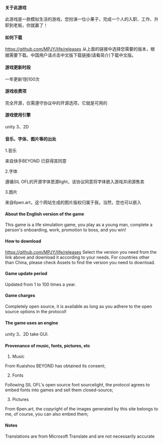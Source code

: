 #### 关于此游戏
此游戏是一款模拟生活的游戏，您扮演一位小果子，完成一个人的入职、工作、升职到老板，你就赢了！
#### 如何下载
https://github.com/MPJY/life/releases
从上面的链接中选择您需要的版本，根据需要下载。中国用户请点击中文版下载链接(请看简介)下载中文版。
#### 游戏更新时段
一年更新1到100次
#### 游戏收费项
完全开源，仅需遵守协议中的开源选项，它就是可用的
#### 游戏使用引擎
unity 3、2D 
#### 音乐、字体、图片等的出处
1.音乐

来自快手BEYOND 已获得其同意

2.字体

遵循SIL OFL的开源字体思源light，该协议同意将字体嵌入游戏并闭源售卖

3.图片

来自6pen.art，这个网站生成的图片版权归属于我，当然，您也可以嵌入

#### About the English version of the game
This game is a life simulation game, you play as a young man, complete a person's onboarding, work, promotion to boss, and you win!
#### How to download
https://github.com/MPJY/life/releases
Select the version you need from the link above and download it according to your needs. For countries other than China, please check Assets to find the version you need to download.
#### Game update period
Updated from 1 to 100 times a year.
#### Game charges
Completely open source, it is available as long as you adhere to the open source options in the protocol!
#### The game uses an engine
unity 3、2D take GUI.
#### Provenance of music, fonts, pictures, etc
1. Music

From Kuaishou BEYOND has obtained its consent;

2. Fonts

Following SIL OFL's open source font sourcelight, the protocol agrees to embed fonts into games and sell them closed-source;

3. Pictures

From 6pen.art, the copyright of the images generated by this site belongs to me, of course, you can also embed them;
#### Notes
Translations are from Microsoft Translate and are not necessarily accurate
